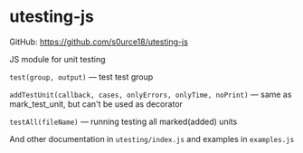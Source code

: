 # utesting-js

GitHub: https://github.com/s0urce18/utesting-js

JS module for unit testing

`test(group, output)` — test test group

`addTestUnit(callback, cases, onlyErrors, onlyTime, noPrint)` — same as mark_test_unit, but can't be used as decorator

`testAll(fileName)` — running testing all marked(added) units

And other documentation in `utesting/index.js` and examples in `examples.js`
